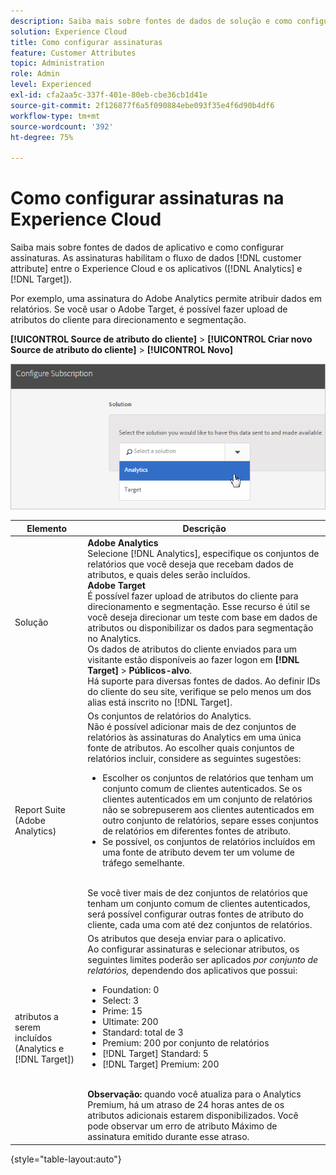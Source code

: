 ```yaml
---
description: Saiba mais sobre fontes de dados de solução e como configurar assinaturas. As assinaturas permitem que o cliente atribua o fluxo de dados entre o Experience Cloud e os aplicativos (Analytics e Target).
solution: Experience Cloud
title: Como configurar assinaturas
feature: Customer Attributes
topic: Administration
role: Admin
level: Experienced
exl-id: cfa2aa5c-337f-401e-80eb-cbe36cb1d41e
source-git-commit: 2f126877f6a5f090884ebe093f35e4f6d90b4df6
workflow-type: tm+mt
source-wordcount: '392'
ht-degree: 75%

---
```


# Como configurar assinaturas na Experience Cloud

Saiba mais sobre fontes de dados de aplicativo e como configurar assinaturas. As assinaturas habilitam o fluxo de dados [!DNL customer attribute] entre o Experience Cloud e os aplicativos ([!DNL Analytics] e [!DNL Target]).

Por exemplo, uma assinatura do Adobe Analytics permite atribuir dados em relatórios. Se você usar o Adobe Target, é possível fazer upload de atributos do cliente para direcionamento e segmentação.

**[!UICONTROL Source de atributo do cliente]** > **[!UICONTROL Criar novo Source de atributo do cliente]** > **[!UICONTROL Novo]**

![Configurar assinaturas na Experience Cloud](assets/configure_subscription_page.png)

| Elemento | Descrição |
|--- |--- |
| Solução | **Adobe Analytics**<br> Selecione [!DNL Analytics], especifique os conjuntos de relatórios que você deseja que recebam dados de atributos, e quais deles serão incluídos.<br>**Adobe Target**<br>&#x200B;É possível fazer upload de atributos do cliente para direcionamento e segmentação. Esse recurso é útil se você deseja direcionar um teste com base em dados de atributos ou disponibilizar os dados para segmentação no Analytics.<br>Os dados de atributos do cliente enviados para um visitante estão disponíveis ao fazer logon em **[!DNL Target]** > **Públicos-alvo**.<br>Há suporte para diversas fontes de dados. Ao definir IDs do cliente do seu site, verifique se pelo menos um dos alias está inscrito no [!DNL Target]. |
| Report Suite (Adobe Analytics) | Os conjuntos de relatórios do Analytics.<br>Não é possível adicionar mais de dez conjuntos de relatórios às assinaturas do Analytics em uma única fonte de atributos. Ao escolher quais conjuntos de relatórios incluir, considere as seguintes sugestões:<ul><li>Escolher os conjuntos de relatórios que tenham um conjunto comum de clientes autenticados. Se os clientes autenticados em um conjunto de relatórios não se sobrepuserem aos clientes autenticados em outro conjunto de relatórios, separe esses conjuntos de relatórios em diferentes fontes de atributo.</li><li>Se possível, os conjuntos de relatórios incluídos em uma fonte de atributo devem ter um volume de tráfego semelhante.</li></ul><br>Se você tiver mais de dez conjuntos de relatórios que tenham um conjunto comum de clientes autenticados, será possível configurar outras fontes de atributo do cliente, cada uma com até dez conjuntos de relatórios. |
| atributos a serem incluídos (Analytics e [!DNL Target]) | Os atributos que deseja enviar para o aplicativo. <br>Ao configurar assinaturas e selecionar atributos, os seguintes limites poderão ser aplicados _por conjunto de relatórios,_ dependendo dos aplicativos que possui:<ul><li>Foundation: 0</li><li>Select: 3</li><li>Prime: 15</li><li>Ultimate: 200</li><li>Standard: total de 3</li><li>Premium: 200 por conjunto de relatórios</li><li>[!DNL Target] Standard: 5</li><li>[!DNL Target] Premium: 200</li></ul><br>**Observação:** quando você atualiza para o Analytics Premium, há um atraso de 24 horas antes de os atributos adicionais estarem disponibilizados. Você pode observar um erro de atributo Máximo de assinatura emitido durante esse atraso. |

{style="table-layout:auto"}
